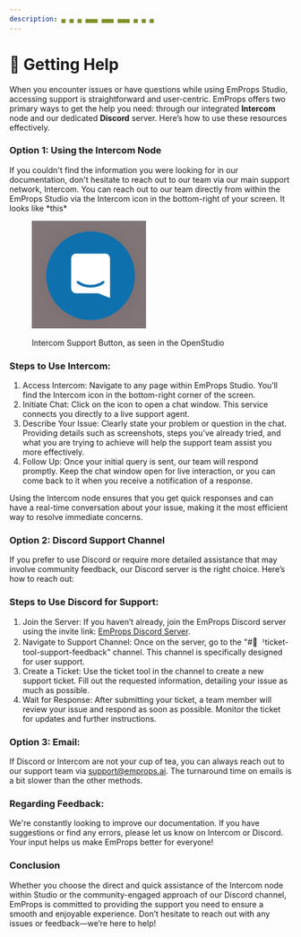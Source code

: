 ```yaml
---
description: ▄ ▄ ▄ ▄▄▄ ▄▄▄ ▄▄▄ ▄ ▄ ▄
---
```


# 🏥 Getting Help

When you encounter issues or have questions while using EmProps Studio, accessing support is straightforward and user-centric. EmProps offers two primary ways to get the help you need: through our integrated **Intercom** node and our dedicated **Discord** server. Here’s how to use these resources effectively.

### Option 1: Using the Intercom Node <a href="#h_a01de03634" id="h_a01de03634"></a>

If you couldn't find the information you were looking for in our documentation, don't hesitate to reach out to our team via our main support network, Intercom. You can reach out to our team directly from within the EmProps Studio via the Intercom icon in the bottom-right of your screen. It looks like \*this\*

<figure><img src="../../.gitbook/assets/image.png" alt=""><figcaption><p>Intercom Support Button, as seen in the OpenStudio</p></figcaption></figure>

### Steps to Use Intercom: <a href="#h_a8987ff3f1" id="h_a8987ff3f1"></a>

1. Access Intercom: Navigate to any page within EmProps Studio. You’ll find the Intercom icon in the bottom-right corner of the screen.
2. Initiate Chat: Click on the icon to open a chat window. This service connects you directly to a live support agent.
3. Describe Your Issue: Clearly state your problem or question in the chat. Providing details such as screenshots, steps you’ve already tried, and what you are trying to achieve will help the support team assist you more effectively.
4. Follow Up: Once your initial query is sent, our team will respond promptly. Keep the chat window open for live interaction, or you can come back to it when you receive a notification of a response.

Using the Intercom node ensures that you get quick responses and can have a real-time conversation about your issue, making it the most efficient way to resolve immediate concerns.

### Option 2: Discord Support Channel <a href="#h_a5c1bb5a4d" id="h_a5c1bb5a4d"></a>

If you prefer to use Discord or require more detailed assistance that may involve community feedback, our Discord server is the right choice. Here’s how to reach out:

### Steps to Use Discord for Support: <a href="#h_3e1e957e06" id="h_3e1e957e06"></a>

1. Join the Server: If you haven’t already, join the EmProps Discord server using the invite link: [EmProps Discord Server](https://discord.gg/yYKUP9349Y).
2. Navigate to Support Channel: Once on the server, go to the "#🚨ᅵticket-tool-support-feedback" channel. This channel is specifically designed for user support.
3. Create a Ticket: Use the ticket tool in the channel to create a new support ticket. Fill out the requested information, detailing your issue as much as possible.
4. Wait for Response: After submitting your ticket, a team member will review your issue and respond as soon as possible. Monitor the ticket for updates and further instructions.

### Option 3: Email:

If Discord or Intercom are not your cup of tea, you can always reach out to our support team via support@emprops.ai. The turnaround time on emails is a bit slower than the other methods.



### Regarding Feedback:

We're constantly looking to improve our documentation. If you have suggestions or find any errors, please let us know on Intercom or Discord. Your input helps us make EmProps better for everyone!

### Conclusion <a href="#h_89f4f6eb91" id="h_89f4f6eb91"></a>

Whether you choose the direct and quick assistance of the Intercom node within Studio or the community-engaged approach of our Discord channel, EmProps is committed to providing the support you need to ensure a smooth and enjoyable experience. Don’t hesitate to reach out with any issues or feedback—we’re here to help!
